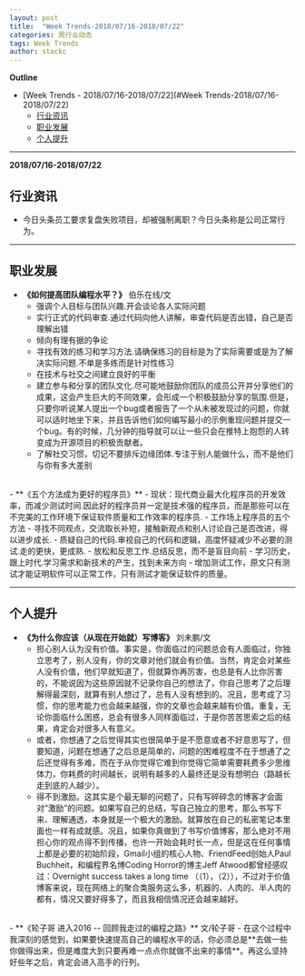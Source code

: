 ```yaml
---
layout: post
title:  "Week Trends-2018/07/16-2018/07/22"
categories: 周行业动态
tags: Week Trends
author: stackc
---
```





**Outline**
- [Week Trends - 2018/07/16-2018/07/22](#Week Trends-2018/07/16-2018/07/22)
	- [行业资讯](#行业资讯)
	- [职业发展](#职业发展)
	- [个人提升](个人提升)




---


**2018/07/16-2018/07/22**

## 行业资讯

- 今日头条员工要求复盘失败项目，却被强制离职？今日头条称是公司正常行为。

---

## 职业发展

- **《如何提高团队编程水平？》** 伯乐在线/文
    - 强调个人目标与团队兴趣.开会谈论各人实际问题
    - 实行正式的代码审查.通过代码向他人讲解，审查代码是否出错，自己是否理解出错
    - 倾向有理有据的争论
    - 寻找有效的练习和学习方法.请确保练习的目标是为了实际需要或是为了解决实际问题.不单是多练而是针对性练习
    - 在技术与社交之间建立良好的平衡
    - 建立参与和分享的团队文化.尽可能地鼓励你团队的成员公开并分享他们的成果，这会产生巨大的不同效果，会形成一个积极鼓励分享的氛围.但是，只要你听说某人提出一个bug或者报告了一个从未被发现过的问题，你就可以适时地坐下来，并且告诉他们如何编写最小的示例重现问题并提交一个bug。有的时候，几分钟的指导就可以让一些只会在推特上抱怨的人转变成为开源项目的积极贡献者。
    - 了解社交习惯，切记不要排斥边缘团体.专注于别人能做什么，而不是他们与你有多大差别
<br/>
- **《五个方法成为更好的程序员》**
    - 现状：现代商业最大化程序员的开发效率，而减少测试时间.因此好的程序员并一定是技术强的程序员，而是那些可以在不完美的工作环境下保证软件质量和工作效率的程序员.
    - 工作场上程序员的五个方法
    - 寻找不同观点，交流取长补短，接触新观点和别人讨论自己是否改进，得以进步成长.
    - 质疑自己的代码.审视自己的代码和逻辑，高度怀疑减少不必要的测试.走的更快，更成熟.
    - 放松和反思工作.总结反思，而不是盲目向前
    - 学习历史，跟上时代.学习需求和新技术的产生，找到未来方向
    - 增加测试工作，原文只有测试才能证明软件可以正常工作，只有测试才能保证软件的质量。

---

## 个人提升

- **《为什么你应该（从现在开始就）写博客》** 刘未鹏/文
    - 担心别人认为没有价值。事实是，你面临过的问题总会有人面临过，你独立思考了，别人没有，你的文章对他们就会有价值。当然，肯定会对某些人没有价值，他们早就知道了，但就算你再厉害，也总是有人比你厉害的，不能说因为这些原因就不记录你自己的想法了，你自己思考了之后理解得最深刻，就算有别人想过了，总有人没有想到的。况且，思考成了习惯，你的思考能力也会越来越强，你的文章也会越来越有价值。重复，无论你面临什么困惑，总会有很多人同样面临过，于是你苦苦思索之后的结果，肯定会对很多人有意义。
    - 或者，你想通了之后觉得其实也很简单于是不愿意或者不好意思写了，但要知道，问题在想通了之后总是简单的，问题的困难程度不在于想通了之后还觉得有多难，而在于从你觉得它难到你觉得它简单需要耗费多少思维体力，你耗费的时间越长，说明有越多的人最终还是没有想明白（路越长走到底的人越少）。
    - 得不到激励。这其实是个最无聊的问题了，只有写碎碎念的博客才会面对“激励”的问题。如果写自己的总结，写自己独立的思考，那么书写下来、理解通透，本身就是一个极大的激励。就算放在自己的私密笔记本里面也一样有成就感。况且，如果你真做到了书写价值博客，那么绝对不用担心你的观点得不到传播，也许一开始会耗时长一点，但是这在任何事情上都是必要的初始阶段，Gmail小组的核心人物、FriendFeed创始人Paul Buchheit，和编程界名博Coding Horror的博主Jeff Atwood都曾经感叹过：Overnight success takes a long time （（1），（2）），不过对于价值博客来说，现在网络上的聚合类服务这么多，机器的、人肉的、半人肉的都有，情况又要好得多了，而且我相信情况还会越来越好。
<br/>
- **《轮子哥 进入2016 -- 回顾我走过的编程之路》** 文/轮子哥
    - 在这个过程中我深刻的感觉到，如果要快速提高自己的编程水平的话，你必须总是**去做一些你做得出来，但是难度大到只要再难一点点你就做不出来的事情**。再这么坚持好些年之后，肯定会进入高手的行列。
